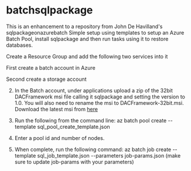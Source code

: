 # batchsqlpackage
This is an enhancement to a repository from John De Havilland's sqlpackageonazurebatch
Simple setup using templates to setup an Azure Batch Pool, install sqlpackage and then run tasks using it to restore databases.

Create a Resource Group and add the following two services into it

First create a batch account in Azure

Second create a storage account

2. In the Batch account, under applications upload a zip of the 32bit DACFramework msi file calling it sqlpackage and setting the version to 1.0. You will also need to rename the msi to DACFramework-32bit.msi. Download the latest msi from [here](https://www.microsoft.com/en-us/download/details.aspx?id=55255)

3. Run the following from the command line: az batch pool create --template sql_pool_create_template.json

4. Enter a pool id and number of nodes.

5. When complete, run the following command: az batch job create --template sql_job_template.json --parameters job-params.json (make sure to update job-params with your parameters)

